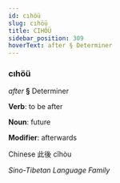 ```yaml
---
id: cıhöü
slug: cıhöü
title: CIHÖÜ
sidebar_position: 309
hoverText: after § Determiner
---
```


### cıhöü

*after* **§** Determiner

**Verb**: to be after

**Noun**: future

**Modifier**: afterwards

Chinese 此後 cǐhòu 

*Sino-Tibetan Language Family*